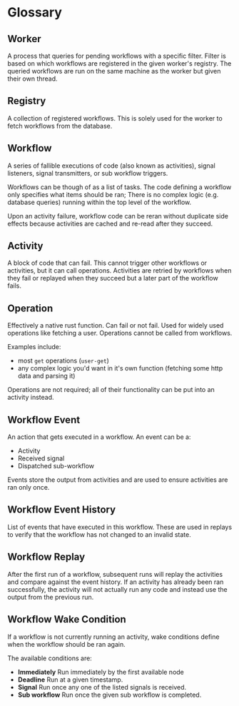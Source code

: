 # Glossary

## Worker

A process that queries for pending workflows with a specific filter. Filter is based on which workflows are
registered in the given worker's registry. The queried workflows are run on the same machine as the worker but
given their own thread.

## Registry

A collection of registered workflows. This is solely used for the worker to fetch workflows from the database.

## Workflow

A series of fallible executions of code (also known as activities), signal listeners, signal transmitters, or
sub workflow triggers.

Workflows can be though of as a list of tasks. The code defining a workflow only specifies what items should
be ran; There is no complex logic (e.g. database queries) running within the top level of the workflow.

Upon an activity failure, workflow code can be reran without duplicate side effects because activities are
cached and re-read after they succeed.

## Activity

A block of code that can fail. This cannot trigger other workflows or activities, but it can call operations.
Activities are retried by workflows when they fail or replayed when they succeed but a later part of the
workflow fails.

## Operation

Effectively a native rust function. Can fail or not fail. Used for widely used operations like fetching a
user. Operations cannot be called from workflows.

Examples include:

- most `get` operations (`user-get`)
- any complex logic you'd want in it's own function (fetching some http data and parsing it)

Operations are not required; all of their functionality can be put into an activity instead.

## Workflow Event

An action that gets executed in a workflow. An event can be a:

- Activity
- Received signal
- Dispatched sub-workflow

Events store the output from activities and are used to ensure activities are ran only once.

## Workflow Event History

List of events that have executed in this workflow. These are used in replays to verify that the workflow has
not changed to an invalid state.

## Workflow Replay

After the first run of a workflow, subsequent runs will replay the activities and compare against the event
history. If an activity has already been ran successfully, the activity will not actually run any code and
instead use the output from the previous run.

## Workflow Wake Condition

If a workflow is not currently running an activity, wake conditions define when the workflow should be ran
again.

The available conditions are:

- **Immediately** Run immediately by the first available node
- **Deadline** Run at a given timestamp.
- **Signal** Run once any one of the listed signals is received.
- **Sub workflow** Run once the given sub workflow is completed.
